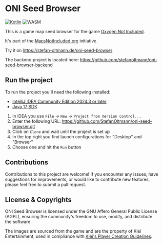 # ONI Seed Browser

[![Kotlin](https://img.shields.io/badge/kotlin-2.0.21-blue.svg?logo=kotlin)](httpw://kotlinlang.org)
![WASM](https://img.shields.io/badge/-WASM-gray.svg?style=flat)

This is a game map seed browser for the game [Oxygen Not Included](https://www.klei.com/games/oxygen-not-included).

It's part of the [MapsNotIncluded.org](https://mapsnotincluded.org) initiative.

Try it on https://stefan-oltmann.de/oni-seed-browser

The backend project is located here:
https://github.com/stefanoltmann/oni-seed-browser-backend

## Run the project

To run the project you'll need the following installed:

- [IntelliJ IDEA Community Edition 2024.3 or later](https://www.jetbrains.com/idea/download)
- [Java 17 SDK](https://adoptium.net/de/temurin/releases/?version=17&package=jdk)

1. In IDEA you use `File` -> `New` -> `Project from Version Control...`
2. Enter the following URL: https://github.com/StefanOltmann/oni-seed-browser.git
3. Click on `Clone` and wait until the project is set up
4. In the top right you find launch configurations for "Desktop" and "Browser"
5. Choose one and hit the `Run` button

## Contributions

Contributions to this project are welcome! If you encounter any issues,
have suggestions for improvements, or would like to contribute new features,
please feel free to submit a pull request.

## License & Copyrights

ONI Seed Browser is licensed under the GNU Affero General Public License (AGPL),
ensuring the community's freedom to use, modify, and distribute the software.

The images are sourced from the game and are the property of Klei Entertainment,
used in compliance with [Klei's Player Creation Guidelines](https://support.klei.com/hc/en-us/articles/360029880791-Player-Creation-Guidelines).

